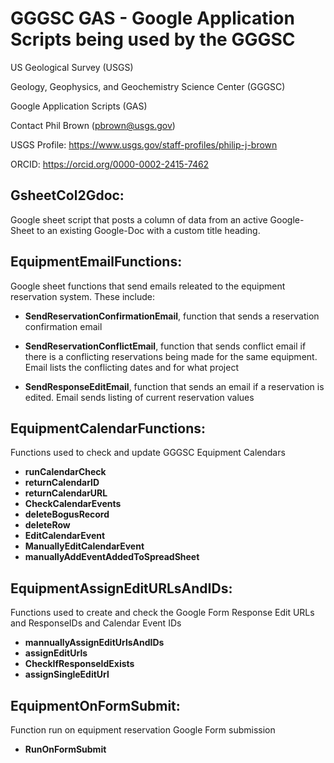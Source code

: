 # GGGSC GAS - Google Application Scripts being used by the GGGSC 
US Geological Survey (USGS)

Geology, Geophysics, and Geochemistry Science Center (GGGSC)

Google Application Scripts (GAS)

Contact Phil Brown (pbrown@usgs.gov)

USGS Profile: https://www.usgs.gov/staff-profiles/philip-j-brown

ORCID: https://orcid.org/0000-0002-2415-7462


## GsheetCol2Gdoc:

Google sheet script that posts a column of data from an active Google-Sheet to an existing Google-Doc with a custom title heading.

## EquipmentEmailFunctions:

Google sheet functions that send emails releated to the equipment reservation system.  These include:

- **SendReservationConfirmationEmail**, function that sends a reservation confirmation email

- **SendReservationConflictEmail**, function that sends conflict email if there is a conflicting reservations being made for the same equipment.  Email lists the conflicting dates and for what project

- **SendResponseEditEmail**, function that sends an email if a reservation is edited.  Email sends listing of current reservation values

## EquipmentCalendarFunctions:

Functions used to check and update GGGSC Equipment Calendars
- **runCalendarCheck**
- **returnCalendarID**
- **returnCalendarURL**
- **CheckCalendarEvents**
- **deleteBogusRecord**
- **deleteRow**
- **EditCalendarEvent**
- **ManuallyEditCalendarEvent**
- **manuallyAddEventAddedToSpreadSheet**

## EquipmentAssignEditURLsAndIDs:

Functions used to create and check the Google Form Response Edit URLs and ResponseIDs and Calendar Event IDs
- **mannuallyAssignEditUrlsAndIDs**
- **assignEditUrls**
- **CheckIfResponseIdExists**
- **assignSingleEditUrl**

## EquipmentOnFormSubmit:

Function run on equipment reservation Google Form submission
- **RunOnFormSubmit**






